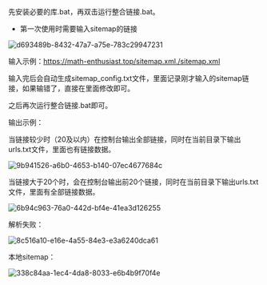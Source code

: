 先安装必要的库.bat，再双击运行整合链接.bat。

- 第一次使用时需要输入sitemap的链接

![d693489b-8432-47a7-a75e-783c29947231](file:///C:/Users/%E5%8D%A2%E9%B9%8F%E5%8D%9A/Pictures/Typedown/d693489b-8432-47a7-a75e-783c29947231.png)

输入示例：https://math-enthusiast.top/sitemap.xml./sitemap.xml

输入完后会自动生成sitemap_config.txt文件，里面记录刚才输入的sitemap链接，如果输错了，直接在里面修改即可。

之后再次运行整合链接.bat即可。

输出示例：

当链接较少时（20及以内）在控制台输出全部链接，同时在当前目录下输出urls.txt文件，里面也有链接数据。

![9b941526-a6b0-4653-b140-07ec4677684c](file:///C:/Users/%E5%8D%A2%E9%B9%8F%E5%8D%9A/Pictures/Typedown/9b941526-a6b0-4653-b140-07ec4677684c.png)

当链接大于20个时，会在控制台输出前20个链接，同时在当前目录下输出urls.txt文件，里面有全部链接数据。

![6b94c963-76a0-442d-bf4e-41ea3d126255](file:///C:/Users/%E5%8D%A2%E9%B9%8F%E5%8D%9A/Pictures/Typedown/6b94c963-76a0-442d-bf4e-41ea3d126255.png)

解析失败：

![8c516a10-e16e-4a55-84e3-e3a6240dca61](file:///C:/Users/%E5%8D%A2%E9%B9%8F%E5%8D%9A/Pictures/Typedown/8c516a10-e16e-4a55-84e3-e3a6240dca61.png)

本地sitemap：

![338c84aa-1ec4-4da8-8033-e6b4b9f70f4e](file:///C:/Users/%E5%8D%A2%E9%B9%8F%E5%8D%9A/Pictures/Typedown/338c84aa-1ec4-4da8-8033-e6b4b9f70f4e.png)
